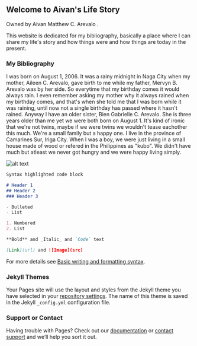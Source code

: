 ## Welcome to Aivan's Life Story

Owned by Aivan Matthew C. Arevalo .

This website is dedicated for my bibliography, basically a place where I can share my life's story and how things were and how things are today in the present.

### My Bibliography

I was born on August 1, 2006. It was a rainy midnight in Naga City when my mother, Aileen C. Arevalo, gave birth to me while my father, Mervyn B. Arevalo was by her side. So everytime that my birthday comes it would always rain. I even remember asking my mother why it always rained when my birthday comes, and that's when she told me that I was born while it was raining, until now not a single birthday has passed where it hasn't rained. Anyway I have an older sister, Bien Gabrielle C. Arevalo. She is three years older than me yet we were both born on August 1. It's kind of ironic that we're not twins, maybe if we were twins we wouldn't tease eachother this much. We're a small family but a happy one. I live in the province of Camarines Sur, Iriga City. When I was a boy, we were just living in a small house made of wood or refered in the Philippines as "kubo". We didn't have much but atleast we never got hungry and we were happy living simply.

![alt text](https://media.istockphoto.com/vectors/happy-family-with-house-concept-illustration-for-mortgage-buying-vector-id1171898735?k=20&m=1171898735&s=612x612&w=0&h=Uwnf13ZldtTje382LAUUGtUqaKMCw_fiSim2yWQkL6o=)


```markdown
Syntax highlighted code block

# Header 1
## Header 2
### Header 3

- Bulleted
- List

1. Numbered
2. List

**Bold** and _Italic_ and `Code` text

[Link](url) and ![Image](src)
```

For more details see [Basic writing and formatting syntax](https://docs.github.com/en/github/writing-on-github/getting-started-with-writing-and-formatting-on-github/basic-writing-and-formatting-syntax).

### Jekyll Themes

Your Pages site will use the layout and styles from the Jekyll theme you have selected in your [repository settings](https://github.com/saltedspice/saltedspice.github.io/settings/pages). The name of this theme is saved in the Jekyll `_config.yml` configuration file.

### Support or Contact

Having trouble with Pages? Check out our [documentation](https://docs.github.com/categories/github-pages-basics/) or [contact support](https://support.github.com/contact) and we’ll help you sort it out.
